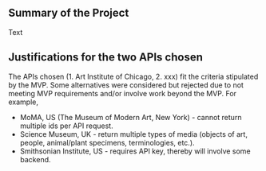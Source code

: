 ## Summary of the Project
Text 

## Justifications for the two APIs chosen
The APIs chosen (1. Art Institute of Chicago, 2. xxx) fit the criteria stipulated by the MVP. Some alternatives were considered but rejected due to not meeting MVP requirements and/or involve work beyond the MVP. For example,
- MoMA, US (The Museum of Modern Art, New York) - cannot return multiple ids per API request.
- Science Museum, UK - return multiple types of media (objects of art, people, animal/plant specimens, terminologies, etc.).
- Smithsonian Institute, US - requires API key, thereby will involve some backend.